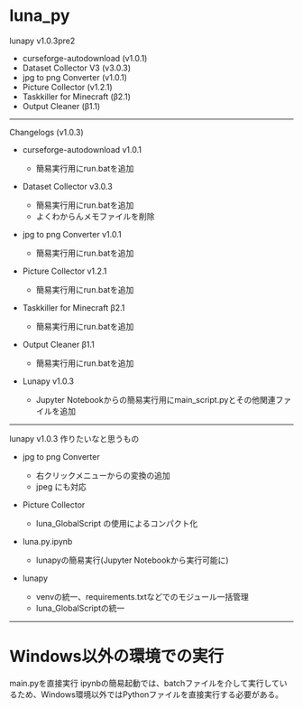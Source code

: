 # luna_py

lunapy v1.0.3pre2

- curseforge-autodownload (v1.0.1)
- Dataset Collector V3 (v3.0.3)
- jpg to png Converter (v1.0.1)
- Picture Collector (v1.2.1)
- Taskkiller for Minecraft (β2.1)
- Output Cleaner (β1.1)

-----------

Changelogs (v1.0.3)

- curseforge-autodownload v1.0.1
  - 簡易実行用にrun.batを追加

- Dataset Collector v3.0.3
  - 簡易実行用にrun.batを追加
  - よくわからんメモファイルを削除

- jpg to png Converter v1.0.1
  - 簡易実行用にrun.batを追加

- Picture Collector v1.2.1
  - 簡易実行用にrun.batを追加

- Taskkiller for Minecraft β2.1
  - 簡易実行用にrun.batを追加

- Output Cleaner β1.1
  - 簡易実行用にrun.batを追加

- Lunapy v1.0.3
  - Jupyter Notebookからの簡易実行用にmain_script.pyとその他関連ファイルを追加

-----------

lunapy v1.0.3 作りたいなと思うもの

- jpg to png Converter
  - 右クリックメニューからの変換の追加
  - jpeg にも対応

- Picture Collector
  - luna_GlobalScript の使用によるコンパクト化

- luna.py.ipynb
  - lunapyの簡易実行(Jupyter Notebookから実行可能に)
  
- lunapy
  - venvの統一、requirements.txtなどでのモジュール一括管理
  - luna_GlobalScriptの統一

-----------

# Windows以外の環境での実行

main.pyを直接実行
ipynbの簡易起動では、batchファイルを介して実行しているため、Windows環境以外ではPythonファイルを直接実行する必要がある。